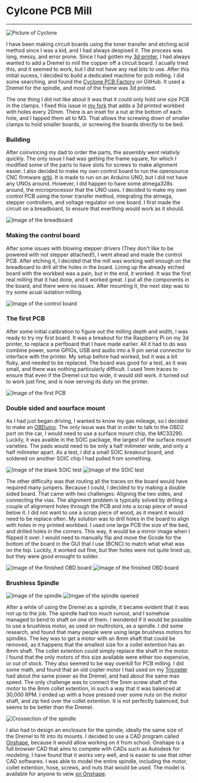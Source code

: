# Cylcone PCB Mill
---

![Picture of Cyclone](img/cyclone.jpg)

I have been making circuit boards using the toner transfer and etching acid method since I was a kid, and I had always despised it. The process was long, messy, and error prone. Since I had gotten my [3d printer](3dprinter.md), I had always wanted to add a Dremel to mill the copper off a circuit board. I acually tried this, and it seemed to work, but I did not have any real bits to use. After this initial sucess, I decided to build a dedicated machine for pcb milling. I did some searching, and found the [Cyclone PCB Factory](https://github.com/CarlosGS/Cyclone-PCB-Factory) on GitHub. It used a Dremel for the spindle, and most of the frame was 3d printed.

The one thing I did not like about it was that it could only hold one size PCB in the clamps. I fixed this issue in [my fork](https://github.com/chickenchuck040/Cyclone-PCB-Factory) that adds a 3d printed workbed with holes every 20mm. There is an inset for a nut at the bottom of each hole, and I tapped them all to M3. That allows the screwing down of smaller clamps to hold smaller boards, or screwing the boards directly to be bed.

### Building

After coinvincing my dad to order the parts, the assembly went relativly quickly. The only issue I had was getting the frame square, for which I modified some of the parts to have slots for screws to make alignment easier. I also decided to make my own control board to run the opensource CNC firmware [grbl](https://github.com/grbl/grbl). It is made to run on an Arduino UNO, but I did not have any UNOs around. However, I did happen to have some atmega328s around, the microprocessor that the UNO uses. I decided to make my own control PCB using the toner transfer method, integrating the atmega, stepper controllers, and voltage regulator on one board. I first made the circuit on a breadboard, to ensure that everthing would work as it should.

![Image of the breadboard](img/cyclone-breadboard.jpg)

### Making the control board

After some issues with blowing stepper drivers (They don't like to be powered with not stepper attached!), I went ahead and made the control PCB. After etching it, I decided that the mill was working well enough on the breadboard to drill all the holes in the board. Lining up the already etched board with the workbed was a pain, but in the end, it worked. It was the first real milling that it had done, and it worked great. I put all the components in the board, and there were no issues. After mounting it, the next step was to try some acual isolation milling.

![Image of the control board](img/cyclone-control.jpg)

### The first PCB

After some initial calibration to figure out the milling depth and width, I was ready to try my first board. It was a breakout for the Raspberry Pi on my 3d printer, to replace a perfboard that I have made earlier. All it had to do was combine power, some GPIOs, USB and audio into a 9 pin serial connector to interface with the printer. My setup before had worked, but it was a bit fluky, and needed to be replaced. The board was good for a test, as it was small, and there was nothing particularly difficult. I used 1mm traces to ensure that even if the Dremel cut too wide, it would still work. it turned out to work just fine, and is now serving its duty on the printer.

![Image of the first PCB](img/cyclone-firstpcb.jpg)

### Double sided and sourface mount

As I had just began driving, I wanted to know my gas mileage, so I decided to make an [OBDuino](https://github.com/Magister54/opengauge). The only issue was that in order to talk to the OBD2 port on the car, I would need to use a surface mount chip, the MC33290. Luckily, it was avaible in the SOIC package, the largest of the surface mount varieties.  The pads would need to be only a half milimeter wide, and only a half milimeter apart. As a test, I did a small SOIC breakout board, and soldered on another SOIC chip I had pulled from something.

![Image of the blank SOIC test](img/cyclone-soic-blank.jpg)
![Image of the SOiC test](img/cyclone-soic-chip.jpg)

The other difficulty was that routing all the traces on the board would have required many jumpers. Because I could, I decided to try making a double sided board. That came with two challenges: Aligning the two sides, and connecting the vias. The alignment problem is typically solved by drilling a couple of alignment holes through the PCB and into a scrap piece of wood below it. I did not want to use a scrap piece of wood, as it meant it would need to be replace often. My solution was to drill holes in the board to align with holes in my printed workbed. I used one large PCB the size of the bed, and drilled holes in the corners. This way, it would be a mirror image when I flipped it over. I would need to manually flip and move the Gcode for the bottom of the board in the GUI that I use (BCNC) to match what what was on the top. Luckily, it worked out fine, but ther holes were not quite lined up, but they were good enought to solder.

![Image of the finished OBD board](img/cyclone-obd-front.jpg)
![Image of the finished OBD board](img/cyclone-obd-back.jpg)


### Brushless Spindle

![Image of the spindle](img/spindle.jpg)
![Imgae of the spindle opened](img/spindleopen.jpg)

After a while of using the Dremel as a spindle, it became evident that it was not up to the job. The spindle had too much runout, and I somehow managed to bend to shaft on one of them. I wondered if it would be possible to use a brushless motor, as used on multirotors, as a spindle. I did some research, and found that many people were using large brushess motors for spindles. The key was to get a motor with an 8mm shaft that could be removed, as it happens that the smallest size for a collet extention has an 8mm shaft. The collet extention could simply replace the shaft in the motor. I found that the only motors of this size available were either too expensive, or out of stock. They also seemed to be way overkill for PCB milling. I did some math, and found that an old copter motor I had used on my [Tricopter](minitricopter.md) had about the same power as the Dremel, and had about the same max speed. The only challenge was to connect the 5mm screw shaft of the motor to the 8mm collet extention, in such a way that it was balenced at 30,000 RPM. I ended up with a hose pressed over some nuts on the motor shaft, and zip tied over the collet extention. It is not perfectly balenced, but seems to be better than the Dremel.

![Crossection of the spindle](img/spindlecut.png)

I also had to design an enclosure for the spindle, ideally the same size of the Dremel to fit into its mounts. I decided to use a CAD program called [Onshape](https://www.onshape.com/), because it would allow working on it from school. Onshape is a full browser CAD that aims to compete with CADs such as Autodesk for modeling. I have found that it works very well, and is easier to use that other CAD softwares. I was able to model the entire spindle, including the motor, collet extention, hose, screws, and nuts that would be used. The model is available for anyone to veiw [on Onshape](https://cad.onshape.com/documents/2160b9641f37717be3bf280d/w/9c6fe6c0d14768184fa9a563/e/5a8781c1465b9b6b1cb1d99e).
